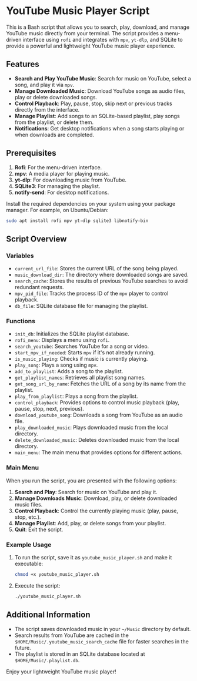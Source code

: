 # YouTube Music Player Script

This is a Bash script that allows you to search, play, download, and manage YouTube music directly from your terminal. The script provides a menu-driven interface using `rofi` and integrates with `mpv`, `yt-dlp`, and SQLite to provide a powerful and lightweight YouTube music player experience.

## Features

- **Search and Play YouTube Music**: Search for music on YouTube, select a song, and play it via `mpv`.
- **Manage Downloaded Music**: Download YouTube songs as audio files, play or delete downloaded songs.
- **Control Playback**: Play, pause, stop, skip next or previous tracks directly from the interface.
- **Manage Playlist**: Add songs to an SQLite-based playlist, play songs from the playlist, or delete them.
- **Notifications**: Get desktop notifications when a song starts playing or when downloads are completed.

## Prerequisites

1. **Rofi**: For the menu-driven interface.
2. **mpv**: A media player for playing music.
3. **yt-dlp**: For downloading music from YouTube.
4. **SQLite3**: For managing the playlist.
5. **notify-send**: For desktop notifications.

Install the required dependencies on your system using your package manager. For example, on Ubuntu/Debian:

```bash
sudo apt install rofi mpv yt-dlp sqlite3 libnotify-bin
```

## Script Overview

### Variables

- `current_url_file`: Stores the current URL of the song being played.
- `music_download_dir`: The directory where downloaded songs are saved.
- `search_cache`: Stores the results of previous YouTube searches to avoid redundant requests.
- `mpv_pid_file`: Tracks the process ID of the `mpv` player to control playback.
- `db_file`: SQLite database file for managing the playlist.

### Functions

- `init_db`: Initializes the SQLite playlist database.
- `rofi_menu`: Displays a menu using `rofi`.
- `search_youtube`: Searches YouTube for a song or video.
- `start_mpv_if_needed`: Starts `mpv` if it's not already running.
- `is_music_playing`: Checks if music is currently playing.
- `play_song`: Plays a song using `mpv`.
- `add_to_playlist`: Adds a song to the playlist.
- `get_playlist_names`: Retrieves all playlist song names.
- `get_song_url_by_name`: Fetches the URL of a song by its name from the playlist.
- `play_from_playlist`: Plays a song from the playlist.
- `control_playback`: Provides options to control music playback (play, pause, stop, next, previous).
- `download_youtube_song`: Downloads a song from YouTube as an audio file.
- `play_downloaded_music`: Plays downloaded music from the local directory.
- `delete_downloaded_music`: Deletes downloaded music from the local directory.
- `main_menu`: The main menu that provides options for different actions.

### Main Menu

When you run the script, you are presented with the following options:

1. **Search and Play**: Search for music on YouTube and play it.
2. **Manage Downloads Music**: Download, play, or delete downloaded music files.
3. **Control Playback**: Control the currently playing music (play, pause, stop, etc.).
4. **Manage Playlist**: Add, play, or delete songs from your playlist.
5. **Quit**: Exit the script.

### Example Usage

1. To run the script, save it as `youtube_music_player.sh` and make it executable:
   ```bash
   chmod +x youtube_music_player.sh
   ```
2. Execute the script:
   ```bash
   ./youtube_music_player.sh
   ```

## Additional Information

- The script saves downloaded music in your `~/Music` directory by default.
- Search results from YouTube are cached in the `$HOME/Music/.youtube_music_search_cache` file for faster searches in the future.
- The playlist is stored in an SQLite database located at `$HOME/Music/.playlist.db`.

Enjoy your lightweight YouTube music player!
